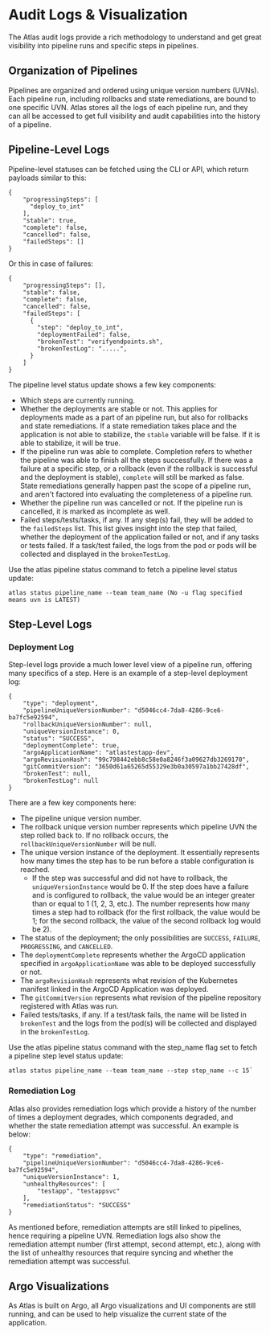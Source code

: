 # Audit Logs & Visualization

The Atlas audit logs provide a rich methodology to understand and get great visibility into pipeline runs and specific steps in pipelines.

## Organization of Pipelines

Pipelines are organized and ordered using unique version numbers (UVNs). Each pipeline run, including rollbacks and state remediations, are bound to one specific UVN. Atlas stores all the logs of each pipeline run, and they can all be accessed to get full visibility and audit capabilities into the history of a pipeline.

## Pipeline-Level Logs



Pipeline-level statuses can be fetched using the CLI or API, which return payloads similar to this:


    {
        "progressingSteps": [
          "deploy_to_int"
        ],
        "stable": true,
        "complete": false,
        "cancelled": false,
        "failedSteps": []
    }

Or this in case of failures:

    {
        "progressingSteps": [],
        "stable": false,
        "complete": false,
        "cancelled": false,
        "failedSteps": [
          {
            "step": "deploy_to_int",
            "deploymentFailed": false,
            "brokenTest": "verifyendpoints.sh",
            "brokenTestLog": ".....",
          }
        ]
    }


The pipeline level status update shows a few key components:

- Which steps are currently running.
- Whether the deployments are stable or not. This applies for deployments made as a part of an pipeline run, but also for rollbacks and state remediations. If a state remediation takes place and the application is not able to stabilize, the `stable` variable will be false. If it is able to stabilize, it will be true.
- If the pipeline run was able to complete. Completion refers to whether the pipeline was able to finish all the steps successfully. If there was a failure at a specific step, or a rollback (even if the rollback is successful and the deployment is stable), `complete` will still be marked as false. State remediations generally happen past the scope of a pipeline run, and aren't factored into evaluating the completeness of a pipeline run.
- Whether the pipeline run was cancelled or not. If the pipeline run is cancelled, it is marked as incomplete as well.
- Failed steps/tests/tasks, if any. If any step(s) fail, they will be added to the `failedSteps` list. This list gives insight into the step that failed, whether the deployment of the application failed or not, and if any tasks or tests failed. If a task/test failed, the logs from the pod or pods will be collected and displayed in the `brokenTestLog`.

Use the atlas pipeline status command to fetch a pipeline level status update:

```
atlas status pipeline_name --team team_name (No -u flag specified means uvn is LATEST)
```

## Step-Level Logs

### Deployment Log

Step-level logs provide a much lower level view of a pipeline run, offering many specifics of a step. Here is an example of a step-level deployment log:

    {
        "type": "deployment",
        "pipelineUniqueVersionNumber": "d5046cc4-7da8-4286-9ce6-ba7fc5e92594",
        "rollbackUniqueVersionNumber": null,
        "uniqueVersionInstance": 0,
        "status": "SUCCESS",
        "deploymentComplete": true,
        "argoApplicationName": "atlastestapp-dev",
        "argoRevisionHash": "99c798442ebb8c58e0a8246f3a09627db3269170",
        "gitCommitVersion": "3650d61a65265d55329e3b0a30597a1bb27428df",
        "brokenTest": null,
        "brokenTestLog": null
    }

There are a few key components here:

- The pipeline unique version number.
- The rollback unique version number represents which pipeline UVN the step rolled back to. If no rollback occurs, the `rollbackUniqueVersionNumber` will be null.
- The unique version instance of the deployment. It essentially represents how many times the step has to be run before a stable configuration is reached.
    * If the step was successful and did not have to rollback, the `uniqueVersionInstance` would be 0. If the step does have a failure and is configured to rollback, the value would be an integer greater than or equal to 1 (1, 2, 3, etc.). The number represents how many times a step had to rollback (for the first rollback, the value would be 1; for the second rollback, the value of the second rollback log would be 2).
- The status of the deployment; the only possibilities are `SUCCESS`, `FAILURE`, `PROGRESSING`, and `CANCELLED`.
- The `deploymentComplete` represents whether the ArgoCD application specified in `argoApplicationName` was able to be deployed successfully or not.
- The `argoRevisionHash` represents what revision of the Kubernetes manifest linked in the ArgoCD Application was deployed.
- The `gitCommitVersion` represents what revision of the pipeline repository registered with Atlas was run.
- Failed tests/tasks, if any. If a test/task fails, the name will be listed in `brokenTest` and the logs from the pod(s) will be collected and displayed in the `brokenTestLog`.

Use the atlas pipeline status command with the step_name flag set to fetch a pipeline step level status update:

```
atlas status pipeline_name --team team_name --step step_name --c 15`
```


### Remediation Log

Atlas also provides remediation logs which provide a history of the number of times a deployment degrades, which components degraded, and whether the state remediation attempt was successful. An example is below:

    {
        "type": "remediation",
        "pipelineUniqueVersionNumber": "d5046cc4-7da8-4286-9ce6-ba7fc5e92594",
        "uniqueVersionInstance": 1,
        "unhealthyResources": [
            "testapp", "testappsvc"
        ],
        "remediationStatus": "SUCCESS"
    }

As mentioned before, remediation attempts are still linked to pipelines, hence requiring a pipeline UVN. Remediation logs also show the remediation attempt number (first attempt, second attempt, etc.), along with the list of unhealthy resources that require syncing and whether the remediation attempt was successful.

## Argo Visualizations

As Atlas is built on Argo, all Argo visualizations and UI components are still running, and can be used to help visualize the current state of the application.
